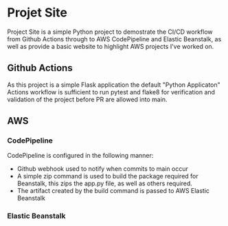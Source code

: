 # Projet Site
Project Site is a simple Python project to demostrate the CI/CD workflow from Github Actions through to AWS CodePipeline and Elastic Beanstalk, as well as provide a basic website to highlight AWS projects I've worked on.

## Github Actions
As this project is a simple Flask application the default "Python Applicaton" Actions workflow is sufficient to run pytest and flake8 for verification and validation of the project before PR are allowed into main.

## AWS
### CodePipeline
CodePipeline is configured in the following manner:
* Github webhook used to notify when commits to main occur
* A simple zip command is used to build the package required for Beanstalk, this zips the app.py file, as well as others required.
* The artifact created by the build command is passed to AWS Elastic Beanstalk
### Elastic Beanstalk
